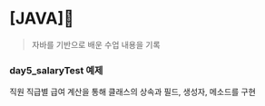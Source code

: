 # [JAVA]🚀

> 자바를 기반으로 배운 수업 내용을 기록

### day5_salaryTest 예제

직원 직급별 급여 계산을 통해 클래스의 상속과 필드, 생성자, 메소드를 구현